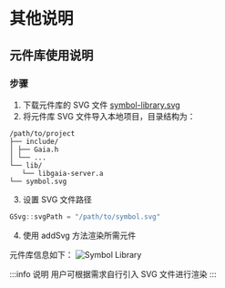 # 其他说明

## 元件库使用说明

### 步骤

1. 下载元件库的 SVG 文件
   [symbol-library.svg](../resources/symbol-library.svg)
2. 将元件库 SVG 文件导入本地项目，目录结构为：

```
/path/to/project
├── include/
│ ├── Gaia.h
│ └── ...
└── lib/
   └── libgaia-server.a
└── symbol.svg
```

3. 设置 SVG 文件路径

```cpp
GSvg::svgPath = "/path/to/symbol.svg"
```

4. 使用 addSvg 方法渲染所需元件

元件库信息如下：
![Symbol Library](../resources/symbol-library.svg)

:::info 说明
用户可根据需求自行引入 SVG 文件进行渲染
:::
